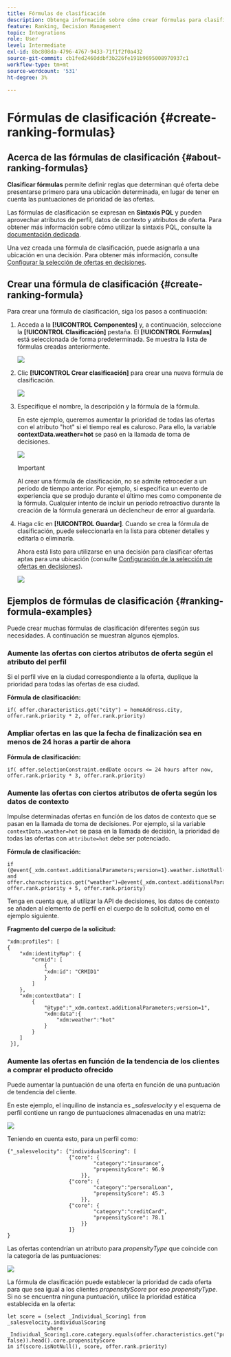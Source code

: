 ```yaml
---
title: Fórmulas de clasificación
description: Obtenga información sobre cómo crear fórmulas para clasificar ofertas
feature: Ranking, Decision Management
topic: Integrations
role: User
level: Intermediate
exl-id: 8bc808da-4796-4767-9433-71f1f2f0a432
source-git-commit: cb1fed2460ddbf3b226fe191b9695008970937c1
workflow-type: tm+mt
source-wordcount: '531'
ht-degree: 3%

---
```


# Fórmulas de clasificación {#create-ranking-formulas}

## Acerca de las fórmulas de clasificación {#about-ranking-formulas}

**Clasificar fórmulas** permite definir reglas que determinan qué oferta debe presentarse primero para una ubicación determinada, en lugar de tener en cuenta las puntuaciones de prioridad de las ofertas.

Las fórmulas de clasificación se expresan en **Sintaxis PQL** y pueden aprovechar atributos de perfil, datos de contexto y atributos de oferta. Para obtener más información sobre cómo utilizar la sintaxis PQL, consulte la [documentación dedicada](https://experienceleague.adobe.com/docs/experience-platform/segmentation/pql/overview.html?lang=es).

Una vez creada una fórmula de clasificación, puede asignarla a una ubicación en una decisión. Para obtener más información, consulte [Configurar la selección de ofertas en decisiones](../offer-activities/configure-offer-selection.md).

## Crear una fórmula de clasificación {#create-ranking-formula}

Para crear una fórmula de clasificación, siga los pasos a continuación:

1. Acceda a la **[!UICONTROL Componentes]** y, a continuación, seleccione la **[!UICONTROL Clasificación]** pestaña. El **[!UICONTROL Fórmulas]** está seleccionada de forma predeterminada. Se muestra la lista de fórmulas creadas anteriormente.

   ![](../assets/rankings-list.png)

1. Clic **[!UICONTROL Crear clasificación]** para crear una nueva fórmula de clasificación.

   ![](../assets/ranking-create-formula.png)

1. Especifique el nombre, la descripción y la fórmula de la fórmula.

   En este ejemplo, queremos aumentar la prioridad de todas las ofertas con el atributo &quot;hot&quot; si el tiempo real es caluroso. Para ello, la variable **contextData.weather=hot** se pasó en la llamada de toma de decisiones.

   ![](../assets/ranking-syntax.png)

   >[!IMPORTANT]
   >
   >Al crear una fórmula de clasificación, no se admite retroceder a un período de tiempo anterior. Por ejemplo, si especifica un evento de experiencia que se produjo durante el último mes como componente de la fórmula. Cualquier intento de incluir un período retroactivo durante la creación de la fórmula generará un déclencheur de error al guardarla.

1. Haga clic en **[!UICONTROL Guardar]**. Cuando se crea la fórmula de clasificación, puede seleccionarla en la lista para obtener detalles y editarla o eliminarla.

   Ahora está listo para utilizarse en una decisión para clasificar ofertas aptas para una ubicación (consulte [Configuración de la selección de ofertas en decisiones](../offer-activities/configure-offer-selection.md)).

   ![](../assets/ranking-formula-created.png)

## Ejemplos de fórmulas de clasificación {#ranking-formula-examples}

Puede crear muchas fórmulas de clasificación diferentes según sus necesidades. A continuación se muestran algunos ejemplos.

<!--
Boost by offer ID

Boost the priority of an offer with the offer ID *xcore:personalized-offer:13d213cd4cb328ec* by 5.

**Ranking formula:**

```
if( offer._id = "xcore:personalized-offer:13d213cd4cb328ec", offer.rank.priority + 5, offer.rank.priority)
```

Change the offer priority based on a certain profile attribute

Set the offer priority to 30 for offer *xcore:personalized-offer:13d213cd4cb328ec* if the user lives in the city of Bondi.

**Ranking formula:**

```
if( offer._id = "xcore:personalized-offer:13d213cd4cb328ec" and homeAddress.city.equals("Bondi", false), 30, offer.rank.priority)
```

Boost multiple offers by offer ID based on the presence of a profile's audience membership

Boost the priority of offers based on whether the user is a member of a priority audience, which is configured as an attribute in the offer.

**Ranking formula:**

```
if( segmentMembership.get("ups").get(offer.characteristics.get("prioritySegmentId")).status in (["realized","existing"]), offer.rank.priority + 10, offer.rank.priority)
```
-->

### Aumente las ofertas con ciertos atributos de oferta según el atributo del perfil

Si el perfil vive en la ciudad correspondiente a la oferta, duplique la prioridad para todas las ofertas de esa ciudad.

**Fórmula de clasificación:**

```
if( offer.characteristics.get("city") = homeAddress.city, offer.rank.priority * 2, offer.rank.priority)
```

### Ampliar ofertas en las que la fecha de finalización sea en menos de 24 horas a partir de ahora

**Fórmula de clasificación:**

```
if( offer.selectionConstraint.endDate occurs <= 24 hours after now, offer.rank.priority * 3, offer.rank.priority)
```

### Aumente las ofertas con ciertos atributos de oferta según los datos de contexto

Impulse determinadas ofertas en función de los datos de contexto que se pasan en la llamada de toma de decisiones. Por ejemplo, si la variable `contextData.weather=hot` se pasa en la llamada de decisión, la prioridad de todas las ofertas con `attribute=hot` debe ser potenciado.

**Fórmula de clasificación:**

```
if (@event{_xdm.context.additionalParameters;version=1}.weather.isNotNull()
and offer.characteristics.get("weather")=@event{_xdm.context.additionalParameters;version=1}.weather, offer.rank.priority + 5, offer.rank.priority)
```

Tenga en cuenta que, al utilizar la API de decisiones, los datos de contexto se añaden al elemento de perfil en el cuerpo de la solicitud, como en el ejemplo siguiente.

**Fragmento del cuerpo de la solicitud:**

```
"xdm:profiles": [
{
    "xdm:identityMap": {
        "crmid": [
            {
            "xdm:id": "CRMID1"
            }
        ]
    },
    "xdm:contextData": [
        {
            "@type":"_xdm.context.additionalParameters;version=1",
            "xdm:data":{
                "xdm:weather":"hot"
            }
        }
    ]
 }],
```

### Aumente las ofertas en función de la tendencia de los clientes a comprar el producto ofrecido

Puede aumentar la puntuación de una oferta en función de una puntuación de tendencia del cliente.

En este ejemplo, el inquilino de instancia es *_salesvelocity* y el esquema de perfil contiene un rango de puntuaciones almacenadas en una matriz:

![](../assets/ranking-example-schema.png)

Teniendo en cuenta esto, para un perfil como:

```
{"_salesvelocity": {"individualScoring": [
                    {"core": {
                            "category":"insurance",
                            "propensityScore": 96.9
                        }},
                    {"core": {
                            "category":"personalLoan",
                            "propensityScore": 45.3
                        }},
                    {"core": {
                            "category":"creditCard",
                            "propensityScore": 78.1
                        }}
                    ]}
}
```

Las ofertas contendrían un atributo para *propensityType* que coincide con la categoría de las puntuaciones:

![](../assets/ranking-example-propensityType.png)

La fórmula de clasificación puede establecer la prioridad de cada oferta para que sea igual a los clientes *propensityScore* por eso *propensityType*. Si no se encuentra ninguna puntuación, utilice la prioridad estática establecida en la oferta:

```
let score = (select _Individual_Scoring1 from _salesvelocity.individualScoring
             where _Individual_Scoring1.core.category.equals(offer.characteristics.get("propensityType"), false)).head().core.propensityScore
in if(score.isNotNull(), score, offer.rank.priority)
```
